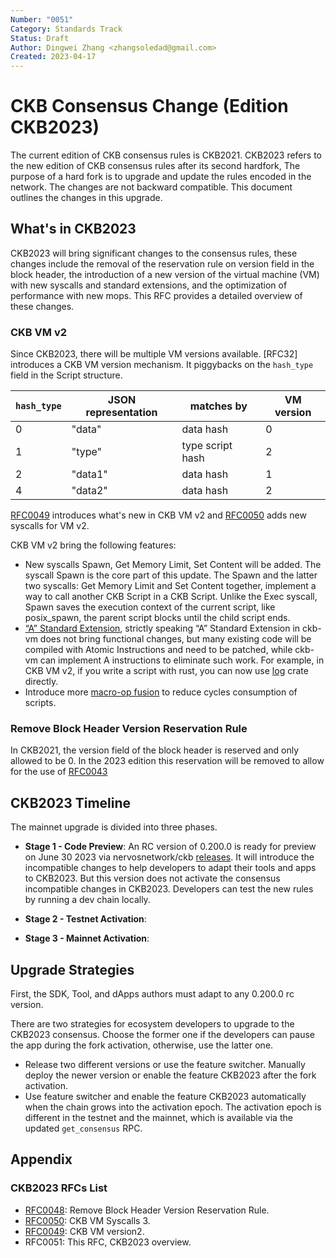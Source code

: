 ```yaml
---
Number: "0051"
Category: Standards Track
Status: Draft
Author: Dingwei Zhang <zhangsoledad@gmail.com>
Created: 2023-04-17
---
```


# CKB Consensus Change (Edition CKB2023)

The current edition of CKB consensus rules is CKB2021. CKB2023 refers to the new edition of CKB consensus rules after its second hardfork, The purpose of a hard fork is to upgrade and update the rules encoded in the network. The changes are not backward compatible. This document outlines the changes in this upgrade.

## What's in CKB2023
CKB2023 will bring significant changes to the consensus rules, these changes include the removal of the reservation rule on version field in the block header, the introduction of a new version of the virtual machine (VM) with new syscalls and standard extensions, and the optimization of performance with new mops. This RFC provides a detailed overview of these changes.


### CKB VM v2

Since CKB2023, there will be multiple VM versions available. [RFC32] introduces a CKB VM version mechanism. It piggybacks on the `hash_type` field in the Script structure.

| `hash_type` | JSON representation | matches by | VM version |
| ----------- | ---------- | ---------------- | ---------- |
| 0           | "data"     | data hash        | 0          |
| 1           | "type"     | type script hash | 2          |
| 2           | "data1"    | data hash        | 1          |
| 4           | "data2"    | data hash        | 2          |


[RFC0049] introduces what's new in CKB VM v2 and [RFC0050] adds new syscalls for VM v2.

CKB VM v2 bring the following features:

* New syscalls Spawn, Get Memory Limit, Set Content will be added. The syscall Spawn is the core part of this update. The Spawn and the latter two syscalls: Get Memory Limit and Set Content together, implement a way to call another CKB Script in a CKB Script. Unlike the Exec syscall, Spawn saves the execution context of the current script, like posix_spawn, the parent script blocks until the child script ends.
* [“A” Standard Extension](https://five-embeddev.com/riscv-isa-manual/latest/a.html), strictly speaking “A” Standard Extension in ckb-vm does not bring functional changes, but many existing code will be compiled with Atomic Instructions and need to be patched, while ckb-vm can implement A instructions to eliminate such work. For example, in CKB VM v2, if you write a script with rust, you can now use [log](https://crates.io/crates/log) crate directly.
* Introduce more [macro-op fusion](https://en.wikichip.org/wiki/macro-operation_fusion) to reduce cycles consumption of scripts.


### Remove Block Header Version Reservation Rule

In CKB2021, the version field of the block header is reserved and only allowed to be 0. In the 2023 edition this reservation will be removed to allow for the use of [RFC0043]

## CKB2023 Timeline

The mainnet upgrade is divided into three phases.

* **Stage 1 - Code Preview**: An RC version of 0.200.0 is ready for preview on June 30 2023 via nervosnetwork/ckb [releases](https://github.com/nervosnetwork/ckb/releases). It will introduce the incompatible changes to help developers to adapt their tools and apps to CKB2023. But this version does not activate the consensus incompatible changes in CKB2023. Developers can test the new rules by running a dev chain locally.

* **Stage 2 - Testnet Activation**:

* **Stage 3 - Mainnet Activation**:

## Upgrade Strategies

First, the SDK, Tool, and dApps authors must adapt to any 0.200.0 rc version.

There are two strategies for ecosystem developers to upgrade to the CKB2023 consensus. Choose the former one if the developers can pause the app during the fork activation, otherwise, use the latter one.

- Release two different versions or use the feature switcher. Manually deploy the newer version or enable the feature CKB2023 after the fork activation.
- Use feature switcher and enable the feature CKB2023 automatically when the chain grows into the activation epoch. The activation epoch is different in the testnet and the mainnet, which is available via the updated `get_consensus` RPC.

## Appendix

### CKB2023 RFCs List

* [RFC0048]: Remove Block Header Version Reservation Rule.
* [RFC0050]: CKB VM Syscalls 3.
* [RFC0049]: CKB VM version2.
* RFC0051: This RFC, CKB2023 overview.

[RFC0043]: ../0043-ckb-softfork-activation/0043-ckb-softfork-activation.md
[RFC0048]: ../0048-remove-block-header-version-reservation-rule/0048-remove-block-header-version-reservation-rule.md
[RFC0049]: ../0049-ckb-vm-version-2/0049-ckb-vm-version-2.md
[RFC0050]: ../0050-vm-syscalls-3/0050-vm-syscalls-3.md
